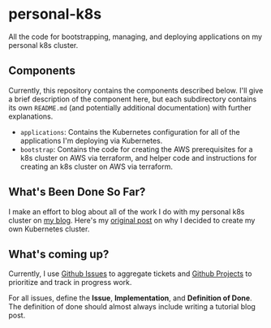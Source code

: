 # personal-k8s

All the code for bootstrapping, managing, and deploying applications on my
personal k8s cluster.

## Components

Currently, this repository contains the components described below. I'll give a
brief description of the component here, but each subdirectory contains its own
`README.md` (and potentially additional documentation) with further
explanations.

- `applications`: Contains the Kubernetes configuration for all of the
  applications I'm deploying via Kubernetes.
- `bootstrap`: Contains the code for creating the AWS prerequisites for a k8s
  cluster on AWS via terraform, and helper code and instructions for creating an
  k8s cluster on AWS via terraform.

## What's Been Done So Far?

I make an effort to blog about all of the work I do with my personal k8s cluster
on [my blog](http://mattjmcnaughton.com). Here's my [original
post](http://mattjmcnaughton.com/post/a-kubernetes-of-ones-own-part-0/) on why I
decided to create my own Kubernetes cluster.

## What's coming up?

Currently, I use [Github
Issues](https://github.com/mattjmcnaughton/personal-k8s/issues)
to aggregate tickets and [Github
Projects](https://github.com/mattjmcnaughton/personal-k8s/projects/1)
to prioritize and track in progress work.

For all issues, define the **Issue**, **Implementation**, and **Definition of
Done**. The definition of done should almost always include writing a tutorial
blog post.
